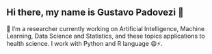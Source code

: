 ## Hi there, my name is Gustavo Padovezi 👋
🔭 I’m a researcher currently working on Artificial Intelligence, Machine Learning, Data Science and Statistics, and these topics applications to health science. I work with Python and R language 😄⚡.
<!--
**gupadovezi/gupadovezi** is a ✨ _special_ ✨ repository because its `README.md` (this file) appears on your GitHub profile.

Here are some ideas to get you started:

- 🔭 I’m currently working on ...
- 🌱 I’m currently learning ...
- 👯 I’m looking to collaborate on ...
- 🤔 I’m looking for help with ...
- 💬 Ask me about ...
- 📫 How to reach me: ...
- 😄 Pronouns: ...
- ⚡ Fun fact: ...
-->
